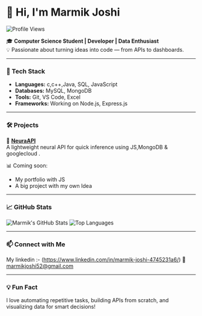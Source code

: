 # 👋 Hi, I'm Marmik Joshi

![Profile Views](https://komarev.com/ghpvc/?username=marmik-joshi907&label=Profile%20views&color=0e75b6&style=flat)


🎓 **Computer Science Student | Developer | Data Enthusiast**  
💡 Passionate about turning ideas into code — from APIs to dashboards.

---

### 🧰 Tech Stack

- **Languages:** c,c++,Java, SQL, JavaScript
- **Databases:** MySQL, MongoDB
- **Tools:** Git, VS Code, Excel
- **Frameworks:** Working on Node.js, Express.js


---

### 🛠️ Projects

🔹 [**NeuraAPI**](https://github.com/marmik-joshi907/NeuraAPI)  
A lightweight neural API for quick inference using JS,MongoDB & googlecloud .

📊 Coming soon:  
- My portfolio with JS
- A big project with my own Idea


---

### 📈 GitHub Stats

![Marmik's GitHub Stats](https://github-readme-stats.vercel.app/api?username=marmik-joshi907&show_icons=true&theme=dracula)
![Top Languages](https://github-readme-stats.vercel.app/api/top-langs/?username=marmik-joshi907&layout=compact&theme=dracula)

---

### 📫 Connect with Me

My linkedin :- (https://www.linkedin.com/in/marmik-joshi-4745231a6/)
📧 marmikjoshi52@gmail.com 

---

### 💡 Fun Fact

I love automating repetitive tasks, building APIs from scratch, and visualizing data for smart decisions!


<!--
**marmik-joshi907/marmik-joshi907** is a ✨ _special_ ✨ repository because its `README.md` (this file) appears on your GitHub profile.

Here are some ideas to get you started:

- 🔭 I’m currently working on ...
- 🌱 I’m currently learning ...
- 👯 I’m looking to collaborate on ...
- 🤔 I’m looking for help with ...
- 💬 Ask me about ...
- 📫 How to reach me: ...
- 😄 Pronouns: ...
- ⚡ Fun fact: ...
-->
